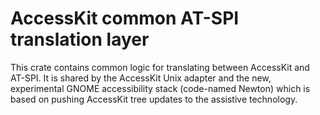 # AccessKit common AT-SPI translation layer

This crate contains common logic for translating between AccessKit and AT-SPI. It is shared by the AccessKit Unix adapter and the new, experimental GNOME accessibility stack (code-named Newton) which is based on pushing AccessKit tree updates to the assistive technology.
